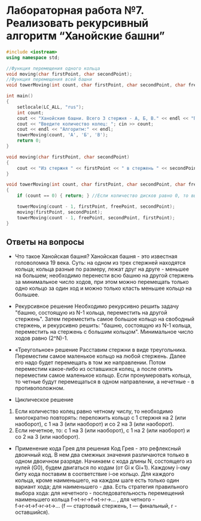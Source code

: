 # Лабораторная работа №7. Реализовать рекурсивный алгоритм “Ханойские башни”

``` c++
#include <iostream>
using namespace std;

//Функция перемещения одного кольца
void moving(char firstPoint, char secondPoint);
//Функция перемещения всей башни
void towerMoving(int count, char firstPoint, char secondPoint, char freePoint);

int main()
{
	setlocale(LC_ALL, "rus");
	int count;
	cout << "Ханойские башни. Всего 3 стержня - А, Б, В." << endl << "Перемещаем башню со стержня А на стержень Б." << endl;
	cout << "Введите количество колец: "; cin >> count;
	cout << endl << "Алгоритм:" << endl;
	towerMoving(count, 'А', 'Б', 'В');
	return 0;
}

void moving(char firstPoint, char secondPoint)
{
	cout << "Из стержня " << firstPoint << " в стержень " << secondPoint << endl;
}

void towerMoving(int count, char firstPoint, char secondPoint, char freePoint)
{
	if (count == 0) { return; } //Если количество дисков равно 0, то выхожу из функции

	towerMoving(count - 1, firstPoint, freePoint, secondPoint);
	moving(firstPoint, secondPoint);
	towerMoving(count - 1, freePoint, secondPoint, firstPoint);
}
```

## Ответы на вопросы

- Что такое Ханойская башня?
Ханойская башня - это известная головоломка 19 века. Суть: на одном из трех стержней находятся кольца; кольца разные по размеру, лежат друг на друге - меньшее на большем; необходимо перенести всю башню на другой стержень за минимальное число ходов, при этом можно перемещать только одно кольцо за один ход и можно только класть меньшее кольцо на большее.

- Рекурсивное решение
Необходимо рекурсивно решить задачу "башню, состоящую из N-1 кольца, переместить на другой стержень". Затем переместить самое большое кольцо на свободный стержень, и рекурсивно решить: "башню, состоящую из N-1 кольца, переместить на стержень с большим кольцом". Минимальное число ходов равно (2^N)-1.

- «Треугольное» решение
Расставим стержни в виде треугольника. Переместим самое маленькое кольцо на любой стержень. Далее его надо будет перемещать в том же направлении. Потом переместим какое-либо из оставшихся колец, а после опять переместим самое маленькое кольцо.
Если пронумеровать кольца, то четные будут перемещаться в одном направлении, а нечетные - в противоположном.

- Циклическое решение
1) Если количество колец равно четному числу, то необходимо многократно повторять: переложить кольцо с 1 стержня на 2 (или наоборот), с 1 на 3 (или наоборот) и со 2 на 3 (или наоборот).
2) Если нечетное, то: с 1 на 3 (или наоборот), с 1 на 2 (или наоборот) и со 2 на 3 (или наоборот).

- Применение кода Грея для решения
Код Грея - это рефлексный двоичный код. В нем два смежных значения различаются только в одном двоичном разряде.
Начинаем с кода длины N, состоящего из нулей (G0), будем двигаться по кодам (от Gi к Gi+1). Каждому i-ому биту кода поставим в соответствие i-ое кольцо. Для каждого кольца, кроме наименьшего, на каждом шаге есть только один вариант хода; для наименьшего - два. Есть стратегия правильного выбора хода: для нечетного - последовательность перемещений наименьшего кольца  f→t→r→f→t→r→… , для четного - f→r→t→f→r→t→… (f — стартовый стержень, t — финальный, r - оставшийся). 